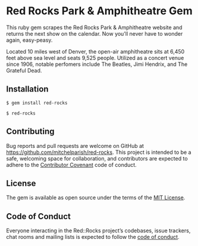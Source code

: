 # Red Rocks Park & Amphitheatre Gem

This ruby gem scrapes the Red Rocks Park & Amphitheatre website and returns the next show on the calendar. Now you'll never have to wonder again, easy-peasy.

Located 10 miles west of Denver, the open-air amphitheatre sits at 6,450 feet above sea level and seats 9,525 people. Utilized as a concert venue since 1906, notable perfomers include The Beatles, Jimi Hendrix, and The Grateful Dead.

## Installation

    $ gem install red-rocks

    $ red-rocks

## Contributing

Bug reports and pull requests are welcome on GitHub at https://github.com/mitchelparish/red-rocks. This project is intended to be a safe, welcoming space for collaboration, and contributors are expected to adhere to the [Contributor Covenant](http://contributor-covenant.org) code of conduct.

## License

The gem is available as open source under the terms of the [MIT License](https://opensource.org/licenses/MIT).

## Code of Conduct

Everyone interacting in the Red::Rocks project’s codebases, issue trackers, chat rooms and mailing lists is expected to follow the [code of conduct](https://github.com/mitchelparish/red-rocks/blob/master/CODE_OF_CONDUCT.md).

